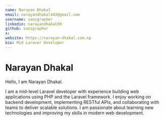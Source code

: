 ```yaml
---
name: Narayan Dhakal
email: narayandhakal443@gmail.com
username: sanzgrapher
linkedin: narayandhakal09
github: sanzgrapher
x: 
website: https://narayan-dhakal.com.np
bio: Mid Laraver Developer
---
```


# Narayan Dhakal

Hello, I am Narayan Dhakal.

I am a mid-level Laravel developer with experience building web applications using PHP and the Laravel framework. I enjoy working on backend development, implementing RESTful APIs, and collaborating with teams to deliver scalable solutions. I am passionate about learning new technologies and improving my skills in modern web development.
